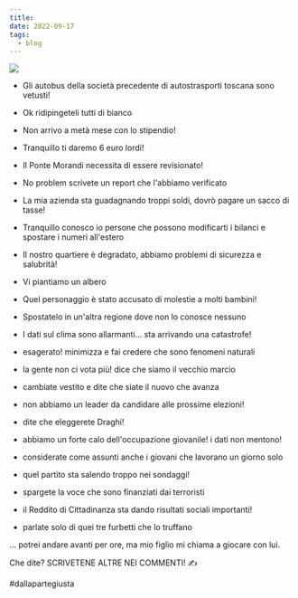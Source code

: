 ```yaml
---
title: 
date: 2022-09-17
tags:
  - blog
---
```


![](../../assets/blog/aggiustata%20con%20photoshop.jpg)

- Gli autobus della società precedente di autostrasporti toscana sono vetusti!
- Ok ridipingeteli tutti di bianco

- Non arrivo a metà mese con lo stipendio! 
- Tranquillo ti daremo 6 euro lordi! 

- Il Ponte Morandi necessita di essere revisionato! 
- No problem scrivete un report che l'abbiamo verificato

- La mia azienda sta guadagnando troppi soldi, dovrò pagare un sacco di tasse!
- Tranquillo conosco io persone che possono modificarti i bilanci e spostare i numeri all'estero

- Il nostro quartiere è degradato, abbiamo problemi di sicurezza e salubrità!
- Vi piantiamo un albero

- Quel personaggio è stato accusato di molestie a molti bambini!
- Spostatelo in un'altra regione dove non lo conosce nessuno

- I dati sul clima sono allarmanti... sta arrivando una catastrofe!
- esagerato! minimizza e fai credere che sono fenomeni naturali

- la gente non ci vota più! dice che siamo il vecchio marcio
- cambiate vestito e dite che siate il nuovo che avanza

- non abbiamo un leader da candidare alle prossime elezioni!
- dite che eleggerete Draghi!

- abbiamo un forte calo dell'occupazione giovanile! i dati non mentono!
- considerate come assunti anche i giovani che lavorano un giorno solo

- quel partito sta salendo troppo nei sondaggi!
- spargete la voce che sono finanziati dai terroristi

- il Reddito di Cittadinanza sta dando risultati sociali importanti!
- parlate solo di quei tre furbetti che lo truffano

... potrei andare avanti per ore, ma mio figlio mi chiama a giocare con lui.

Che dite? SCRIVETENE ALTRE NEI COMMENTI! ✍️

#dallapartegiusta

